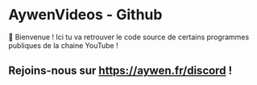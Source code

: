 # AywenVideos - Github

👋 Bienvenue ! Ici tu va retrouver le code source de certains programmes publiques de la chaine YouTube !

## Rejoins-nous sur https://aywen.fr/discord !

